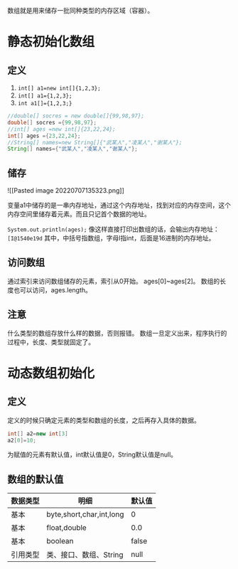 数组就是用来储存一批同种类型的内存区域（容器）。
# 静态初始化数组
## 定义
1. `int[] a1=new int[]{1,2,3};`
2. `int[] a1={1,2,3};`
3. `int a1[]={1,2,3;}`


```java
//double[] socres = new double[]{99,98,97};  
double[] socres ={99,98,97};  
//int[] ages =new int[]{23,22,24};  
int[] ages ={23,22,24};  
//String[] names=new String[]{"武某人","凌某人","谢某人"};  
String[] names={"武某人","凌某人","谢某人"};
```
## 储存
![[Pasted image 20220707135323.png]]


变量a1中储存的是一串内存地址，通过这个内存地址，找到对应的内存空间，这个内存空间里储存着元素。而且只记首个数据的地址。

`System.out.println(ages);`
像这样直接打印出数组的话，会输出内存地址：
`[I@1540e19d`
其中，中括号指数组，字母I指int，后面是16进制的内存地址。

## 访问数组
通过索引来访问数组储存的元素，索引从0开始。
ages[0]~ages[2]。
数组的长度也可以访问，ages.length。

## 注意
什么类型的数组存放什么样的数据，否则报错。
数组一旦定义出来，程序执行的过程中，长度、类型就固定了。

# 动态数组初始化
## 定义
定义的时候只确定元素的类型和数组的长度，之后再存入具体的数据。
```java
int[] a2=new int[3]
a2[0]=10;
```
为赋值的元素有默认值，int默认值是0，String默认值是null。

## 数组的默认值

| 数据类型 | 明细                     | 默认值 |
| -------- | ------------------------ | ------ |
| 基本     | byte,short,char,int,long | 0      |
| 基本     | float,double             | 0.0    |
| 基本     | boolean                  | false  |
| 引用类型 | 类、接口、数组、String   | null       |

